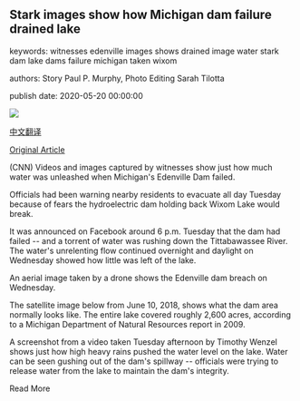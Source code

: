## Stark images show how Michigan dam failure drained lake

keywords: witnesses edenville images shows drained image water stark dam lake dams failure michigan taken wixom

authors: Story Paul P. Murphy, Photo Editing Sarah Tilotta

publish date: 2020-05-20 00:00:00

![](https://cdn.cnn.com/cnnnext/dam/assets/200520172059-05-michigan-dam-breach-super-tease.jpg)

[中文翻译](Stark%20images%20show%20how%20Michigan%20dam%20failure%20drained%20lake_zh.md)

[Original Article](https://edition.cnn.com/2020/05/20/us/michigan-dam-failure-before-after-photos-trnd/index.html)

(CNN) Videos and images captured by witnesses show just how much water was unleashed when Michigan's Edenville Dam failed.

Officials had been warning nearby residents to evacuate all day Tuesday because of fears the hydroelectric dam holding back Wixom Lake would break.

It was announced on Facebook around 6 p.m. Tuesday that the dam had failed -- and a torrent of water was rushing down the Tittabawassee River. The water's unrelenting flow continued overnight and daylight on Wednesday showed how little was left of the lake.

An aerial image taken by a drone shows the Edenville dam breach on Wednesday.

The satellite image below from June 10, 2018, shows what the dam area normally looks like. The entire lake covered roughly 2,600 acres, according to a Michigan Department of Natural Resources report in 2009.

A screenshot from a video taken Tuesday afternoon by Timothy Wenzel shows just how high heavy rains pushed the water level on the lake. Water can be seen gushing out of the dam's spillway -- officials were trying to release water from the lake to maintain the dam's integrity.

Read More